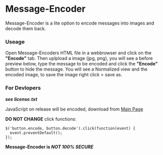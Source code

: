 # Message-Encoder
Message-Encoder is a lite option to encode messages into images and decode them back.

### Useage
Open Message-Encoders HTML file in a webbrowser and click on the **"Encode"** tab. Then uplpload a image (jpg, png), you will see a before preview below, type the message to be encoded and click the **"Encode"** button to hide the message. You will see a Normalized view and the encoded image, to save the image right click > save as.

### For Devlopers
**_see license.txt_**

JavaScript on release will be encoded, download from [Main Page](https://github.com/CarsonDS/Message-Encoder/tree/script)

**DO NOT CHANGE** click functions:
```
$('button.encode, button.decode').click(function(event) {
  event.preventDefault();
});
```

**Message-Encoder is _NOT 100% SECURE_**
